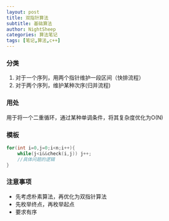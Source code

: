 ```yaml
---
layout: post
title: 双指针算法
subtitle: 基础算法
author: NightSheep
categories: 算法笔记
tags: [笔记,算法,c++]
---
```


### 分类

1. 对于一个序列，用两个指针维护一段区间（快排流程）
2. 对于两个序列，维护某种次序(归并流程)

### 用处

用于将一个二重循环，通过某种单调条件，将其复杂度优化为O(N)

### 模板

```cpp
for(int i=0,j=0;i<n;i++){
    while(j<i&&check(i,j)) j++;
    //具体问题的逻辑
}
```

### 注意事项

- 先考虑朴素算法，再优化为双指针算法
- 先枚举终点，再枚举起点
- 要求有序

